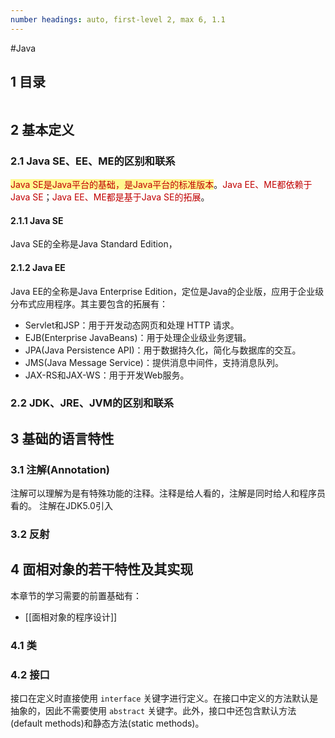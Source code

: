 ```yaml
---
number headings: auto, first-level 2, max 6, 1.1
---
```

#Java 

## 1 目录

```toc
```

## 2 基本定义

### 2.1 Java SE、EE、ME的区别和联系

<span style="background:#fff88f"><font color="#c00000">Java SE是Java平台的基础，是Java平台的标准版本</font></span>。<font color="#c00000">Java EE、ME都依赖于Java SE</font>；<font color="#c00000">Java EE、ME都是基于Java SE的拓展</font>。

#### 2.1.1 Java SE

Java SE的全称是Java Standard Edition，




#### 2.1.2 Java EE

Java EE的全称是Java Enterprise Edition，定位是Java的企业版，应用于企业级分布式应用程序。其主要包含的拓展有：
- Servlet和JSP：用于开发动态网页和处理 HTTP 请求。
- EJB(Enterprise JavaBeans)：用于处理企业级业务逻辑。
- JPA(Java Persistence API)：用于数据持久化，简化与数据库的交互。
- JMS(Java Message Service)：提供消息中间件，支持消息队列。
- JAX-RS和JAX-WS：用于开发Web服务。


### 2.2 JDK、JRE、JVM的区别和联系







## 3 基础的语言特性

### 3.1 注解(Annotation)

注解可以理解为是有特殊功能的注释。注释是给人看的，注解是同时给人和程序员看的。
注解在JDK5.0引入


### 3.2 反射





## 4 面相对象的若干特性及其实现

本章节的学习需要的前置基础有：
- [[面相对象的程序设计]]

### 4.1 类

### 4.2 接口

接口在定义时直接使用 `interface` 关键字进行定义。在接口中定义的方法默认是抽象的，因此不需要使用 `abstract` 关键字。此外，接口中还包含默认方法(default methods)和静态方法(static methods)。

